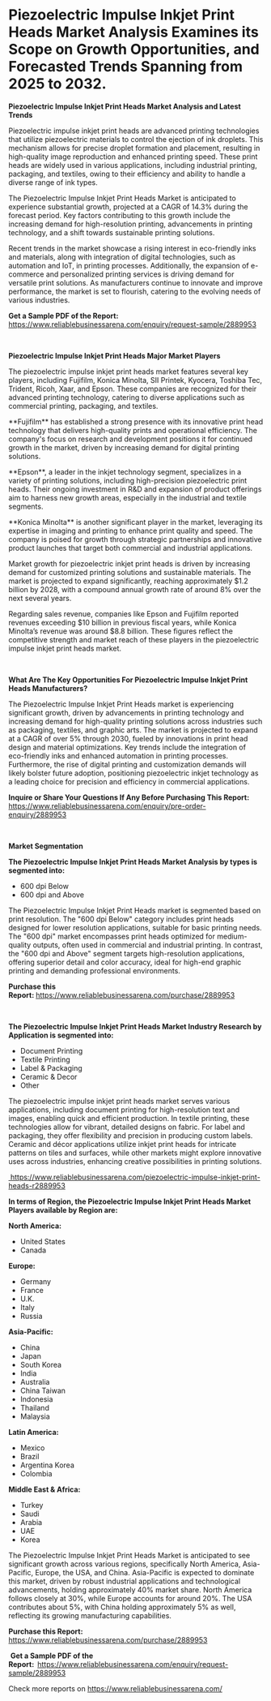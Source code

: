 <p><h1>Piezoelectric Impulse Inkjet Print Heads Market Analysis Examines its Scope on Growth Opportunities, and Forecasted Trends Spanning from 2025 to 2032.</h1></p><p><strong>Piezoelectric Impulse Inkjet Print Heads Market Analysis and Latest Trends</strong></p>
<p><p>Piezoelectric impulse inkjet print heads are advanced printing technologies that utilize piezoelectric materials to control the ejection of ink droplets. This mechanism allows for precise droplet formation and placement, resulting in high-quality image reproduction and enhanced printing speed. These print heads are widely used in various applications, including industrial printing, packaging, and textiles, owing to their efficiency and ability to handle a diverse range of ink types.</p><p>The Piezoelectric Impulse Inkjet Print Heads Market is anticipated to experience substantial growth, projected at a CAGR of 14.3% during the forecast period. Key factors contributing to this growth include the increasing demand for high-resolution printing, advancements in printing technology, and a shift towards sustainable printing solutions. </p><p>Recent trends in the market showcase a rising interest in eco-friendly inks and materials, along with integration of digital technologies, such as automation and IoT, in printing processes. Additionally, the expansion of e-commerce and personalized printing services is driving demand for versatile print solutions. As manufacturers continue to innovate and improve performance, the market is set to flourish, catering to the evolving needs of various industries.</p></p>
<p><strong>Get a Sample PDF of the Report:&nbsp;</strong> <a href="https://www.reliablebusinessarena.com/enquiry/request-sample/2889953?utm_campaign=2647&utm_medium=2&utm_source=Github&utm_content=ia&utm_term=14032025&utm_id=piezoelectric-impulse-inkjet-print-heads">https://www.reliablebusinessarena.com/enquiry/request-sample/2889953</a></p>
<p>&nbsp;</p>
<p><strong>Piezoelectric Impulse Inkjet Print Heads Major Market Players</strong></p>
<p><p>The piezoelectric impulse inkjet print heads market features several key players, including Fujifilm, Konica Minolta, SII Printek, Kyocera, Toshiba Tec, Trident, Ricoh, Xaar, and Epson. These companies are recognized for their advanced printing technology, catering to diverse applications such as commercial printing, packaging, and textiles.</p><p>**Fujifilm** has established a strong presence with its innovative print head technology that delivers high-quality prints and operational efficiency. The company's focus on research and development positions it for continued growth in the market, driven by increasing demand for digital printing solutions.</p><p>**Epson**, a leader in the inkjet technology segment, specializes in a variety of printing solutions, including high-precision piezoelectric print heads. Their ongoing investment in R&D and expansion of product offerings aim to harness new growth areas, especially in the industrial and textile segments.</p><p>**Konica Minolta** is another significant player in the market, leveraging its expertise in imaging and printing to enhance print quality and speed. The company is poised for growth through strategic partnerships and innovative product launches that target both commercial and industrial applications.</p><p>Market growth for piezoelectric inkjet print heads is driven by increasing demand for customized printing solutions and sustainable materials. The market is projected to expand significantly, reaching approximately $1.2 billion by 2028, with a compound annual growth rate of around 8% over the next several years.</p><p>Regarding sales revenue, companies like Epson and Fujifilm reported revenues exceeding $10 billion in previous fiscal years, while Konica Minolta’s revenue was around $8.8 billion. These figures reflect the competitive strength and market reach of these players in the piezoelectric impulse inkjet print heads market.</p></p>
<p>&nbsp;</p>
<p><strong>What Are The Key Opportunities For Piezoelectric Impulse Inkjet Print Heads Manufacturers?</strong></p>
<p><p>The Piezoelectric Impulse Inkjet Print Heads market is experiencing significant growth, driven by advancements in printing technology and increasing demand for high-quality printing solutions across industries such as packaging, textiles, and graphic arts. The market is projected to expand at a CAGR of over 5% through 2030, fueled by innovations in print head design and material optimizations. Key trends include the integration of eco-friendly inks and enhanced automation in printing processes. Furthermore, the rise of digital printing and customization demands will likely bolster future adoption, positioning piezoelectric inkjet technology as a leading choice for precision and efficiency in commercial applications.</p></p>
<p><strong>Inquire or Share Your Questions If Any Before Purchasing This Report:</strong> <a href="https://www.reliablebusinessarena.com/enquiry/pre-order-enquiry/2889953?utm_campaign=2647&utm_medium=2&utm_source=Github&utm_content=ia&utm_term=14032025&utm_id=piezoelectric-impulse-inkjet-print-heads">https://www.reliablebusinessarena.com/enquiry/pre-order-enquiry/2889953</a></p>
<p>&nbsp;</p>
<p><strong>Market Segmentation</strong></p>
<p><strong>The Piezoelectric Impulse Inkjet Print Heads Market Analysis by types is segmented into:</strong></p>
<p><ul><li>600 dpi Below</li><li>600 dpi and Above</li></ul></p>
<p><p>The Piezoelectric Impulse Inkjet Print Heads market is segmented based on print resolution. The "600 dpi Below" category includes print heads designed for lower resolution applications, suitable for basic printing needs. The "600 dpi" market encompasses print heads optimized for medium-quality outputs, often used in commercial and industrial printing. In contrast, the "600 dpi and Above" segment targets high-resolution applications, offering superior detail and color accuracy, ideal for high-end graphic printing and demanding professional environments.</p></p>
<p><strong>Purchase this Report:&nbsp;</strong><a href="https://www.reliablebusinessarena.com/purchase/2889953?utm_campaign=2647&utm_medium=2&utm_source=Github&utm_content=ia&utm_term=14032025&utm_id=piezoelectric-impulse-inkjet-print-heads">https://www.reliablebusinessarena.com/purchase/2889953</a></p>
<p>&nbsp;</p>
<p><strong>The Piezoelectric Impulse Inkjet Print Heads Market Industry Research by Application is segmented into:</strong></p>
<p><ul><li>Document Printing</li><li>Textile Printing</li><li>Label & Packaging</li><li>Ceramic & Decor</li><li>Other</li></ul></p>
<p><p>The piezoelectric impulse inkjet print heads market serves various applications, including document printing for high-resolution text and images, enabling quick and efficient production. In textile printing, these technologies allow for vibrant, detailed designs on fabric. For label and packaging, they offer flexibility and precision in producing custom labels. Ceramic and décor applications utilize inkjet print heads for intricate patterns on tiles and surfaces, while other markets might explore innovative uses across industries, enhancing creative possibilities in printing solutions.</p></p>
<p><a href="https://www.reliablebusinessarena.com/piezoelectric-impulse-inkjet-print-heads-r2889953?utm_campaign=2647&utm_medium=2&utm_source=Github&utm_content=ia&utm_term=14032025&utm_id=piezoelectric-impulse-inkjet-print-heads">&nbsp;https://www.reliablebusinessarena.com/piezoelectric-impulse-inkjet-print-heads-r2889953</a></p>
<p><strong>In terms of Region, the Piezoelectric Impulse Inkjet Print Heads Market Players available by Region are:</strong></p>
<p>
    <p> <strong> North America: </strong>
        <ul>
            <li>United States</li>
            <li>Canada</li>
        </ul>
        </p> 
    <p> <strong> Europe: </strong>
        <ul>
            <li>Germany</li>
            <li>France</li>
            <li>U.K.</li>
            <li>Italy</li>
            <li>Russia</li>
        </ul>
        </p> 
    <p> <strong> Asia-Pacific: </strong>
        <ul>
            <li>China</li>
            <li>Japan</li>
            <li>South Korea</li>
            <li>India</li>
            <li>Australia</li>
            <li>China Taiwan</li>
            <li>Indonesia</li>
            <li>Thailand</li>
            <li>Malaysia</li>
        </ul>
        </p> 
    <p> <strong> Latin America: </strong>
        <ul>
            <li>Mexico</li>
            <li>Brazil</li>
            <li>Argentina Korea</li>
            <li>Colombia</li>
        </ul>
        </p> 
    <p> <strong> Middle East & Africa: </strong>
        <ul>
            <li>Turkey</li>
            <li>Saudi</li>
            <li>Arabia</li>
            <li>UAE</li>
            <li>Korea</li>
        </ul>
    </p>
    </p>
<p><p>The Piezoelectric Impulse Inkjet Print Heads Market is anticipated to see significant growth across various regions, specifically North America, Asia-Pacific, Europe, the USA, and China. Asia-Pacific is expected to dominate this market, driven by robust industrial applications and technological advancements, holding approximately 40% market share. North America follows closely at 30%, while Europe accounts for around 20%. The USA contributes about 5%, with China holding approximately 5% as well, reflecting its growing manufacturing capabilities.</p></p>
<p><strong>Purchase this Report: </strong><a href="https://www.reliablebusinessarena.com/purchase/2889953?utm_campaign=2647&utm_medium=2&utm_source=Github&utm_content=ia&utm_term=14032025&utm_id=piezoelectric-impulse-inkjet-print-heads">https://www.reliablebusinessarena.com/purchase/2889953</a></p>
<p>&nbsp;<strong>Get a Sample PDF of the Report:&nbsp;&nbsp;</strong><a href="https://www.reliablebusinessarena.com/enquiry/request-sample/2889953?utm_campaign=2647&utm_medium=2&utm_source=Github&utm_content=ia&utm_term=14032025&utm_id=piezoelectric-impulse-inkjet-print-heads">https://www.reliablebusinessarena.com/enquiry/request-sample/2889953</a></p>
<p><strong></strong></p>
<p>Check more reports on <a href="https://www.reliablebusinessarena.com/?utm_campaign=2647&utm_medium=2&utm_source=Github&utm_content=ia&utm_term=14032025&utm_id=piezoelectric-impulse-inkjet-print-heads">https://www.reliablebusinessarena.com/</a></p>
